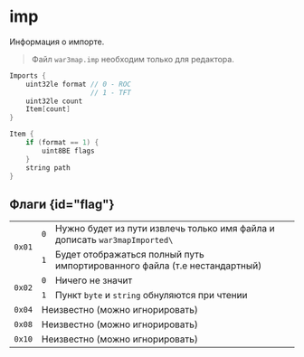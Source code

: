 # imp

Информация о импорте.

> Файл `war3map.imp` необходим только для редактора.

```C++
Imports {
    uint32le format // 0 - ROC
                    // 1 - TFT
    uint32le count
    Item[count]     
}

Item {
    if (format == 1) {
        uint8BE flags 
    }
    string path
}

```

## Флаги {id="flag"}

<table style="none">
<tr><td rowspan="2"><code>0x01</code></td><td><code>0</code></td><td>Нужно будет из пути извлечь только имя файла и дописать <code>war3mapImported\</code></td></tr>
<tr><td><code>1</code></td><td>Будет отображаться полный путь импортированного файла (т.е нестандартный)</td></tr>

<tr><td rowspan="2"><code>0x02</code></td><td><code>0</code></td><td>Ничего не значит</td></tr>
<tr><td><code>1</code></td><td>Пункт <code>byte</code> и <code>string</code> обнуляются при чтении</td></tr>

<tr><td><code>0x04</code></td><td colspan="2">Неизвестно (можно игнорировать)</td></tr>
<tr><td><code>0x08</code></td><td colspan="2">Неизвестно (можно игнорировать)</td></tr>
<tr><td><code>0x10</code></td><td colspan="2">Неизвестно (можно игнорировать)</td></tr>
</table>
